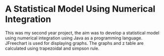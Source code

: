 # A Statistical Model Using Numerical Integration 

This was my second year project, the aim was to develop a statistical model using numerical integration using Java as a programming language. 
JFreechart is used for displaying graphs. The graphs and z table are calculated using trapezoidal and simpson rule. 

